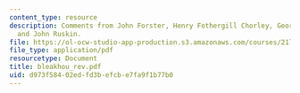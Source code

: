 ```yaml
---
content_type: resource
description: Comments from John Forster, Henry Fothergill Chorley, George Brimley
  and John Ruskin.
file: https://ol-ocw-studio-app-production.s3.amazonaws.com/courses/21l-481-victorian-literature-and-culture-spring-2003/d973f58402edfd3befcbe7fa9f1b77b0_bleakhou_rev.pdf
file_type: application/pdf
resourcetype: Document
title: bleakhou_rev.pdf
uid: d973f584-02ed-fd3b-efcb-e7fa9f1b77b0
---
```

